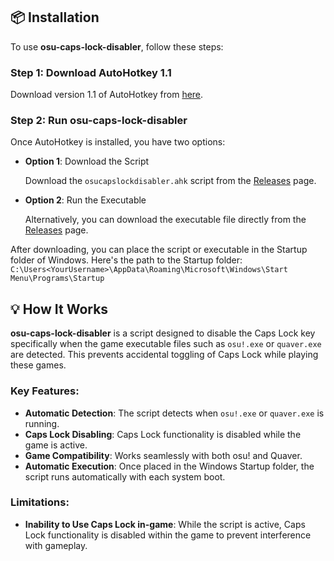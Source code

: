 ## 📦 Installation

To use **osu-caps-lock-disabler**, follow these steps:

### Step 1: Download AutoHotkey 1.1

Download version 1.1 of AutoHotkey from [here](https://www.autohotkey.com/download/1.1/).

### Step 2: Run osu-caps-lock-disabler

Once AutoHotkey is installed, you have two options:

- **Option 1**: Download the Script

   Download the `osucapslockdisabler.ahk` script from the [Releases](https://github.com/daikisoul/osu-caps-lock-disabler/releases) page.

- **Option 2**: Run the Executable

   Alternatively, you can download the executable file directly from the [Releases](https://github.com/daikisoul/osu-caps-lock-disabler/releases) page.

After downloading, you can place the script or executable in the Startup folder of Windows. Here's the path to the Startup folder: `C:\Users<YourUsername>\AppData\Roaming\Microsoft\Windows\Start Menu\Programs\Startup`

## 💡 How It Works

**osu-caps-lock-disabler** is a script designed to disable the Caps Lock key specifically when the game executable files such as `osu!.exe` or `quaver.exe` are detected. This prevents accidental toggling of Caps Lock while playing these games.

### Key Features:

- **Automatic Detection**: The script detects when `osu!.exe` or `quaver.exe` is running.
- **Caps Lock Disabling**: Caps Lock functionality is disabled while the game is active.
- **Game Compatibility**: Works seamlessly with both osu! and Quaver.
- **Automatic Execution**: Once placed in the Windows Startup folder, the script runs automatically with each system boot.

### Limitations:

- **Inability to Use Caps Lock in-game**: While the script is active, Caps Lock functionality is disabled within the game to prevent interference with gameplay.


